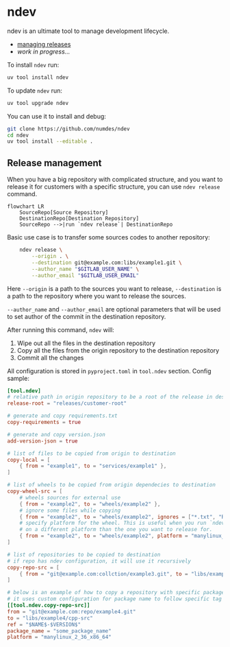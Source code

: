 # ndev

ndev is an ultimate tool to manage development lifecycle.

- [managing releases](#release-management)
- _work in progress..._

To install `ndev` run:

```bash
uv tool install ndev
```

To update `ndev` run:

```bash
uv tool upgrade ndev
```

You can use it to install and debug:

```bash
git clone https://github.com/numdes/ndev 
cd ndev
uv tool install --editable .
```

## Release management

When you have a big repository with complicated structure, and you want to release it for
customers with a specific structure, you can use `ndev release` command.

```mermaid
flowchart LR
    SourceRepo[Source Repository]
    DestinationRepo[Destination Repository]
    SourceRepo -->|run `ndev release`| DestinationRepo

```

Basic use case is to transfer some sources codes to another repository:

```bash
    ndev release \
        --origin . \
        --destination git@example.com:libs/example1.git \
        --author_name "$GITLAB_USER_NAME" \
        --author_email "$GITLAB_USER_EMAIL"
```

Here `--origin` is a path to the sources you want to release,
`--destination` is a path to the repository where you want to release the sources.

`--author_name` and `--author_email` are optional parameters that will be used
to set author of the commit in the destination repository.

After running this command, `ndev` will:

1. Wipe out all the files in the destination repository
2. Copy all the files from the origin repository to the destination repository
3. Commit all the changes

All configuration is stored in `pyproject.toml` in `tool.ndev` section. Config sample:

```toml
[tool.ndev]
# relative path in origin repository to be a root of the release in destination repository
release-root = "releases/customer-root"

# generate and copy requirements.txt
copy-requirements = true

# generate and copy version.json
add-version-json = true

# list of files to be copied from origin to destination
copy-local = [
    { from = "example1", to = "services/example1" },
]

# list of wheels to be copied from origin dependecies to destination
copy-wheel-src = [
    # wheels sources for external use
    { from = "example2", to = "wheels/example2" },
    # ignore some files while copying
    { from = "example2", to = "wheels/example2", ignores = ["*.txt", "README.md"] },
    # specify platform for the wheel. This is useful when you run `ndev release` 
    # on a different platform than the one you want to release for.
    { from = "example2", to = "wheels/example2", platform = "manylinux_2_36_x86_64" },
]

# list of repositories to be copied to destination
# if repo has ndev configuration, it will use it recursively
copy-repo-src = [
    { from = "git@example.com:collction/example3.git", to = "libs/example3/cpp-src", ref = "main" },
]

# below is an example of how to copy a repository with specific package name and platform
# it uses custom configuration for package name to follow specific tag
[[tool.ndev.copy-repo-src]]
from = "git@example.com:repo/example4.git"
to = "libs/example4/cpp-src"
ref = "$NAME$-$VERSION$"
package_name = "some_package_name"
platform = "manylinux_2_36_x86_64"
```
